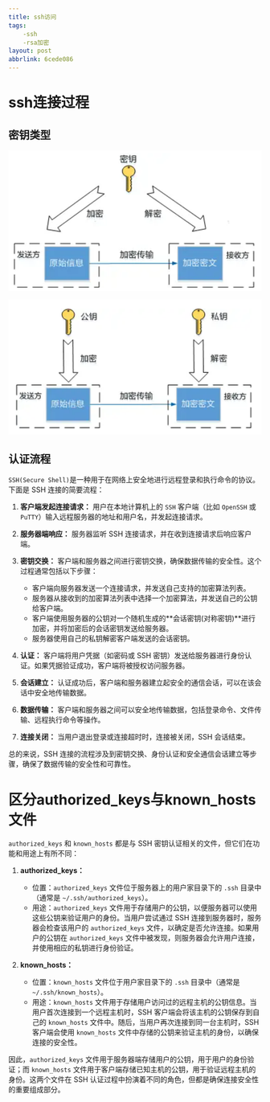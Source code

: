 ```yaml
---
title: ssh访问
tags:
	-ssh
	-rsa加密
layout: post
abbrlink: 6cede086
---
```


# ssh连接过程

## 密钥类型

![image-20240316001710619](../img/ssh%E8%AE%BF%E9%97%AE.assets/image-20240316001710619.png)

![image-20240316001727647](../img/ssh%E8%AE%BF%E9%97%AE.assets/image-20240316001727647.png)

## 认证流程

`SSH(Secure Shell)`是一种用于在网络上安全地进行远程登录和执行命令的协议。下面是 SSH 连接的简要流程：

1. **客户端发起连接请求：** 用户在本地计算机上的 `SSH` 客户端（比如 `OpenSSH` 或 `PuTTY`）输入远程服务器的地址和用户名，并发起连接请求。

2. **服务器端响应：** 服务器监听 SSH 连接请求，并在收到连接请求后响应客户端。

3. **密钥交换：** 客户端和服务器之间进行密钥交换，确保数据传输的安全性。这个过程通常包括以下步骤：
   - 客户端向服务器发送一个连接请求，并发送自己支持的加密算法列表。
   - 服务器从接收到的加密算法列表中选择一个加密算法，并发送自己的公钥给客户端。
   - 客户端使用服务器的公钥对一个随机生成的**会话密钥(对称密钥)**进行加密，并将加密后的会话密钥发送给服务器。
   - 服务器使用自己的私钥解密客户端发送的会话密钥。

4. **认证：** 客户端将用户凭据（如密码或 SSH 密钥）发送给服务器进行身份认证。如果凭据验证成功，客户端将被授权访问服务器。

5. **会话建立：** 认证成功后，客户端和服务器建立起安全的通信会话，可以在该会话中安全地传输数据。

6. **数据传输：** 客户端和服务器之间可以安全地传输数据，包括登录命令、文件传输、远程执行命令等操作。

7. **连接关闭：** 当用户退出登录或连接超时时，连接被关闭，SSH 会话结束。

总的来说，SSH 连接的流程涉及到密钥交换、身份认证和安全通信会话建立等步骤，确保了数据传输的安全性和可靠性。



# 区分authorized_keys与known_hosts文件

`authorized_keys` 和 `known_hosts` 都是与 SSH 密钥认证相关的文件，但它们在功能和用途上有所不同：

1. **authorized_keys：**
   - 位置：`authorized_keys` 文件位于服务器上的用户家目录下的 `.ssh` 目录中（通常是 `~/.ssh/authorized_keys`）。
   - 用途：`authorized_keys` 文件用于存储用户的公钥，以便服务器可以使用这些公钥来验证用户的身份。当用户尝试通过 SSH 连接到服务器时，服务器会检查该用户的 `authorized_keys` 文件，以确定是否允许连接。如果用户的公钥在 `authorized_keys` 文件中被发现，则服务器会允许用户连接，并使用相应的私钥进行身份验证。

2. **known_hosts：**
   - 位置：`known_hosts` 文件位于用户家目录下的 `.ssh` 目录中（通常是 `~/.ssh/known_hosts`）。
   - 用途：`known_hosts` 文件用于存储用户访问过的远程主机的公钥信息。当用户首次连接到一个远程主机时，SSH 客户端会将该主机的公钥保存到自己的 `known_hosts` 文件中。随后，当用户再次连接到同一台主机时，SSH 客户端会使用 `known_hosts` 文件中存储的公钥来验证主机的身份，以确保连接的安全性。

因此，`authorized_keys` 文件用于服务器端存储用户的公钥，用于用户的身份验证；而 `known_hosts` 文件用于客户端存储已知主机的公钥，用于验证远程主机的身份。这两个文件在 SSH 认证过程中扮演着不同的角色，但都是确保连接安全性的重要组成部分。